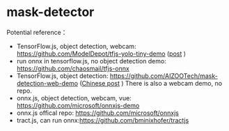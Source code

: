 # mask-detector

Potential reference：
- TensorFlow.js, object detection, webcam: https://github.com/ModelDepot/tfjs-yolo-tiny-demo ([post](https://towardsdatascience.com/deep-learning-in-your-browser-a-brisk-guide-ca06c2198846) )
- run onnx in tensorflow.js, no object detection demo: https://github.com/chaosmail/tfjs-onnx
- TensorFlow.js, object detection: https://github.com/AIZOOTech/mask-detection-web-demo ([Chinese post](https://mp.weixin.qq.com/s?__biz=MzIyMDY2MTUyNg==&mid=2247483795&idx=1&sn=05e5e3e7d895d8993592b3141e39446b&chksm=97c9d3eaa0be5afcb36b8ac124eb5e7d6d86f549f15b634db194eddc784e85f3d7d8abccc216&mpshare=1&scene=1&srcid=&sharer_sharetime=1585995559259&sharer_shareid=cfe18de94f3a847e5ada278bbc490577&exportkey=AYmJnEAPff9hYzZVMv21kss%3D&pass_ticket=mWIVA3QAV6s8RB5LXrZtstiHlu59hNAG7UDhJOnA43G9Pe8xmbQCr%2FksIbtTbVUi#rd) ) There is also a webcam demo, no repo.
- onnx.js, object detection, webcam, vue: https://github.com/microsoft/onnxjs-demo
- onnx.js offical repo: https://github.com/microsoft/onnxjs
- tract.js, can run onnx:https://github.com/bminixhofer/tractjs
